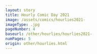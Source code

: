 ```yaml
---
layout: story
title: Hourly Comic Day 2021
image: /assets/comics/hourlies2021-
imageType: .jpg
pageNumber: 4
baseurl: /other/hourlies/hourlies2021-
numPages: 5
origin: other/hourlies.html
---
```

